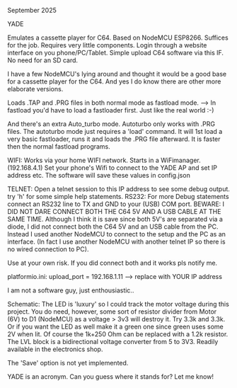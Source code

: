 September 2025

YADE

Emulates a cassette player for C64.
Based on NodeMCU ESP8266. Suffices for the job.
Requires very little components.
Login through a website interface on you phone/PC/Tablet.
Simple upload C64 software via this IF.
No need for an SD card.

I have a few NodeMCU's lying around and thought it would be a good base for
a cassette player for the C64. And yes I do know there are other more elaborate
versions.

Loads .TAP and .PRG files in both normal mode as fastload mode.
      --> In fastload you'd have to load a fastloader first.
          Just like the real world :-)

And there's an extra Auto_turbo mode. Autoturbo only works with .PRG files.
The autoturbo mode just requires a 'load' command.
It will 1st load a very basic fastloader, runs it and loads the .PRG file
afterward. It is faster then the normal fastload programs.

WIFI: Works via your home WIFI network. Starts in a WiFimanager.(192.168.4.1)
Set your phone's Wifi to connect to the YADE AP and set IP address etc.
The software will save these values in config.json

TELNET: Open a telnet session to this IP address to see some debug output.
        try 'h' for some simple help statements.
RS232: For more Debug statements connect an RS232 line to TX and GND to your
(USB) COM port.
BEWARE: I DID NOT DARE CONNECT BOTH THE C64 5V AND A USB CABLE AT THE SAME TIME.
Although I think it is save since both 5V's are separated via a diode, I
did not connect both the C64 5V and an USB cable from the PC. Instead I used
another NodeMCU to connect to the setup and the PC as an interface. (In fact I
use another NodeMCU with another telnet IP so there is no wired connection to
PC).

Use at your own risk. If you did connect both and it works pls notify me.

platformio.ini:
      upload_port = 192.168.1.11
      --> replace with YOUR IP address

I am not a software guy, just enthousiastic..


Schematic: The LED is 'luxury' so I could track the motor voltage during
this project. You do need, however, some sort of resistor divider from
Motor (6V) to D1 (NodeMCU) as a voltage > 3v3 will destroy it.
Try 3.3k and 3.3k. Or if you want the LED as well make it a green one since
green uses some 2V when lit. Of course the 1k+250 Ohm can be replaced with a
1.2k resistor.
The LVL block is a bidirectional voltage converter from 5 to 3V3. Readily
available in the electronics shop.

The 'Save' option is not yet implemented.

YADE is an acronym. Can you guess where it stands for? Let me know!
